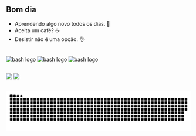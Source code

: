 ## Bom dia

- Aprendendo algo novo todos os dias. 🌱
- Aceita um café? ☕
- Desistir não é uma opção. 👌

  
<div style="display: inline_block"><br>
  <img align="center" src="https://cdn.cdnlogo.com/logos/c/27/c.svg" height="30" width="40" alt="bash logo"/>
  <img align="center" src="https://cdn.jsdelivr.net/gh/devicons/devicon/icons/php/php-plain.svg" height="30" width="40" alt="bash logo">
  <img align="center" src="https://cdn.jsdelivr.net/gh/devicons/devicon/icons/html5/html5-original.svg" height="30" width="40" alt="bash logo">
</div>

##

<div> 
  <a href="https://instagram.com/caiogdourado" target="_blank"><img src="https://img.shields.io/badge/-Instagram-%23E4405F?style=for-the-badge&logo=instagram&logoColor=white" target="_blank"></a> 
  <a href="https://www.linkedin.com/in/caio-dourado-242b6226b" target="_blank"><img src="https://img.shields.io/badge/-LinkedIn-%230077B5?style=for-the-badge&logo=linkedin&logoColor=white" target="_blank"></a> 
</div>

##
![Snake Animation](https://github.com/CgDourado/CgDourado/blob/output/snake.svg)
